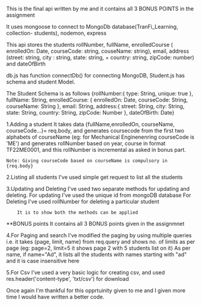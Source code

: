 This is the final api written by me and it contains all 3 BONUS POINTS in the assignment

It uses mongoose to connect to MongoDb database(TranFi_Learning, collection- students), nodemon, express 

This api stores the students  rollNumber, fullName, enrolledCourse ( enrolledOn: Date, courseCode: string, couseName: string), email,
address (street: string,  city : string,  state: string, + country: string, zipCode: number) and dateOfBirth 

db.js has function connectDb() for connecting MongoDB, Student.js has schema and student Model.

The Student Schema is as follows {rollNumber:{
									type: String,
									unique: true
									},
									fullName: String,
									enrolledCourse: {
										enrolledOn: Date,
										courseCode: String,
										courseName: String
									},
									email: String,
									address:{
										street: String,
										city: String,
										state: String,
										country: String,
										zipCode: Number
									},
									dateOfBirth: Date}

1.Adding a student
	It takes data {fullName,enrolledOn, courseName, courseCode...}= req.body, and generates coursecode from the first two alphabets of courseName (eg: for Mechanical Enginenenring 
	courseCode is 'ME') and generates rollNumber based on year, course in format TF22ME0001, and this rollNumber is incremental as asked in bonus part.
	
	Note: Giving courseCode based on courseName is compulsory in {req.body}
	
2.Listing all students
	I've used simple get request to list all the students 
	
3.Updating and Deleting 
	I've used two separate methods for updating and deleting.
		For updating I've used the unique id from mongoDB database
		For Deleting I've used rollNumber for deleting a particular student 
		
		It is to show both the methods can be applied

**BONUS points
	It contains all 3 BONUS points given in the assignmnet
	
4.For Paging and search
	I've modified the paging by using multiple queries i.e. it takes {page, limit, name} from req.query and shows no. of limits as per page (eg: page=2, limit=5 it shows page 2 with
	5 students list on it)
	As per name, if name="Ad", it lists all the students with names starting with "ad" and it is case insensitive here
	
5.For Csv 
	I've used a very basic logic for creating csv, and used res.header('content-type', 'txt/csv') for download
	
	
Once again I'm thankful for this opprtuinity given to me and I given more time I would have written a better code.
